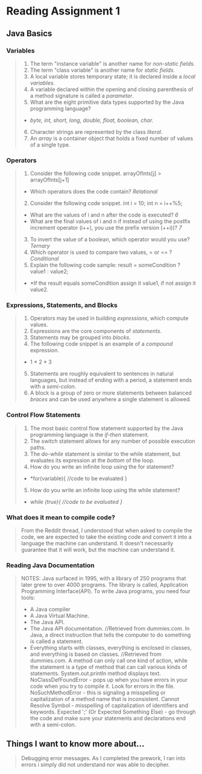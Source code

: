 # Reading Assignment 1

## Java Basics

### Variables

> 1. The term "instance variable" is another name for *non-static fields*.
> 2. The term "class variable" is another name for *static fields*.
> 3. A local variable stores temporary state; it is declared inside a *local variables*.
> 4. A variable declared within the opening and closing parenthesis of a method signature is called a *parameter*.
> 5. What are the eight primitive data types supported by the Java programming language?
> - *byte, int, short, long, double, float, boolean, char.*
> 6. Character strings are represented by the class *literal*.
> 7. An *array* is a container object that holds a fixed number of values of a single type.

### Operators

> 1. Consider the following code snippet.
arrayOfInts[j] > arrayOfInts[j+1]
> - Which operators does the code contain? *Relational*
> 2. Consider the following code snippet.
int i = 10;
int n = i++%5;
> - What are the values of i and n after the code is executed? *6*
> - What are the final values of i and n if instead of using the postfix increment operator (i++), you use the prefix version (++i))? *7*
> 3. To invert the value of a boolean, which operator would you use? *Ternary*
> 4. Which operator is used to compare two values, = or == ? *Conditional*
> 5. Explain the following code sample: result = someCondition ? value1 : value2;
> - *If the result equals someCondition assign it value1, if not assign it value2.

### Expressions, Statements, and Blocks

> 1. Operators may be used in building *expressions*, which compute values.
> 2. Expressions are the core components of *statements*.
> 3. Statements may be grouped into *blocks*.
> 4. The following code snippet is an example of a *compound* expression.
> - 1 * 2 * 3
> 5. Statements are roughly equivalent to sentences in natural languages, but instead of ending with a period, a statement ends with a *semi-colon*.
> 6. A block is a group of zero or more statements between balanced *braces* and can be used anywhere a single statement is allowed.

### Control Flow Statements

> 1. The most basic control flow statement supported by the Java programming language is the *if-then* statement.
> 2. The *switch* statement allows for any number of possible execution paths.
> 3. The *do-while* statement is similar to the while statement, but evaluates its expression at the *bottom* of the loop.
> 4. How do you write an infinite loop using the for statement?
> - *for(variable){
  //code to be evaluated
}
> 5. How do you write an infinite loop using the while statement?
> - *while (true){
  //code to be evaluated
}*

### What does it mean to compile code?

>From the Reddit thread, I understood that when asked to compile the code, we are expected to take the existing code and convert it into a language the machine can understand. It doesn't necessarily guarantee that it will work, but the machine can understand it.

### Reading Java Documentation

> NOTES:
>Java surfaced in 1995, with a library of 250 programs that later grew to over 4000 programs. The library is called, Application Programming Interface(API).
>To write Java programs, you need four tools:
> - A Java compiler
> - A Java Virtual Machine.
> - The Java API.
> - The Java API documentation.
> //Retrieved from dummies.com.
> In Java, a direct instruction that tells the computer to do something is called a statement. 
> - Everything starts with classes, everything is enclosed in classes, and everything is based on classes.
>//Retrieved from dummies.com.
>A method can only call one kind of action, while the statement is a type of method that can call various kinds of statements.
>System.out.println method displays text.
>NoClassDefFoundError - pops up when you have errors in your code when you try to compile it. Look for errors in the file.
>NoSuchMethodError - this is signaling a misspelling or capitalization of a method name that is inconsistent.
>Cannot Resolve Symbol - misspelling of capitalization of identifiers and keywords.
>Expected ';' (Or Expected Something Else) - go through the code and make sure your statements and declarations end with a semi-colon.

## Things I want to know more about...
>Debugging error messages. As I completed the prework, I ran into errors i simply did not understand nor was able to decipher.